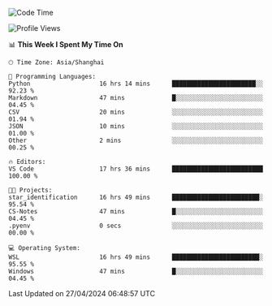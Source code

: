 <!--START_SECTION:waka-->
![Code Time](http://img.shields.io/badge/Code%20Time-1%2C644%20hrs%2053%20mins-blue)

![Profile Views](http://img.shields.io/badge/Profile%20Views-9-blue)

📊 **This Week I Spent My Time On** 

```text
🕑︎ Time Zone: Asia/Shanghai

💬 Programming Languages: 
Python                   16 hrs 14 mins      ███████████████████████░░   92.23 % 
Markdown                 47 mins             █░░░░░░░░░░░░░░░░░░░░░░░░   04.45 % 
CSV                      20 mins             ░░░░░░░░░░░░░░░░░░░░░░░░░   01.94 % 
JSON                     10 mins             ░░░░░░░░░░░░░░░░░░░░░░░░░   01.00 % 
Other                    2 mins              ░░░░░░░░░░░░░░░░░░░░░░░░░   00.25 % 

🔥 Editors: 
VS Code                  17 hrs 36 mins      █████████████████████████   100.00 % 

🐱‍💻 Projects: 
star_identification      16 hrs 49 mins      ████████████████████████░   95.54 % 
CS-Notes                 47 mins             █░░░░░░░░░░░░░░░░░░░░░░░░   04.45 % 
.pyenv                   0 secs              ░░░░░░░░░░░░░░░░░░░░░░░░░   00.00 % 

💻 Operating System: 
WSL                      16 hrs 49 mins      ████████████████████████░   95.55 % 
Windows                  47 mins             █░░░░░░░░░░░░░░░░░░░░░░░░   04.45 % 
```


 Last Updated on 27/04/2024 06:48:57 UTC
<!--END_SECTION:waka-->